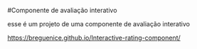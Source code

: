 #Componente de avaliação interativo

esse é um projeto de uma componente de avaliação interativo

https://breguenice.github.io/Interactive-rating-component/
